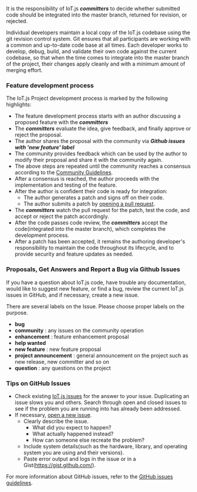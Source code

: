 It is the responsibility of IoT.js **_committers_** to decide whether submitted code should be integrated into the master branch, returned for revision, or rejected.

Individual developers maintain a local copy of the IoT.js codebase using the git revision control system. Git ensures that all participants are working with a common and up-to-date code base at all times. Each developer works to develop, debug, build, and validate their own code against the current codebase, so that when the time comes to integrate into the master branch of the project, their changes apply cleanly and with a minimum amount of merging effort.

### Feature development process

The IoT.js Project development process is marked by the following highlights:
* The feature development process starts with an author discussing a proposed feature with the **_committers_**
* The **_committers_** evaluate the idea, give feedback, and finally approve or reject the proposal.
* The author shares the proposal with the community via **_Github issues with 'new feature' label_**
* The community provides feedback which can be used by the author to modify their proposal and share it with the community again.
* The above steps are repeated until the community reaches a consensus according to the [Community Guidelines](https://github.com/Samsung/IoT.js/wiki/Community-Guidelines).
* After a consensus is reached, the author proceeds with the implementation and testing of the feature.
* After the author is confident their code is ready for integration:
  - The author generates a patch and signs off on their code.
  - The author submits a patch by [opening a pull request](https://guides.github.com/activities/hello-world/#pr).
* The **_committers_** watch the pull request for the patch, test the code, and accept or reject the patch accordingly.
* After the code passes code review, the **_committers_** accept the code(integrated into the master branch), which completes the development process.
* After a patch has been accepted, it remains the authoring developer's responsibility to maintain the code throughout its lifecycle, and to provide security and feature updates as needed.

### Proposals, Get Answers and Report a Bug via Github Issues

If you have a question about IoT.js code, have trouble any documentation, would like to suggest new feature, or find a bug, review the current IoT.js issues in GitHub, and if necessary, create a new issue.

There are several labels on the Issue. Please choose proper labels on the purpose.
* **bug**
* **community** : any issues on the community operation
* **enhancement** : feature enhancement proposal
* **help wanted**
* **new feature** : new feature proposal
* **project announcement** : general announcement on the project such as new release, new committer and so on
* **question** : any questions on the project

### Tips on GitHub Issues

* Check existing [IoT.js issues](https://github.com/Samsung/IoT.js/issues) for the answer to your issue.
Duplicating an issue slows you and others. Search through open and closed issues to see if the problem you are running into has already been addressed.
* If necessary, [open a new issue](https://github.com/Samsung/IoT.js/issues/new).
  - Clearly describe the issue. 
     + What did you expect to happen?
     + What actually happened instead?
     + How can someone else recreate the problem?
  - Include system details(such as the hardware, library, and operating system you are using and their versions).
  - Paste error output and logs in the issue or in a Gist(https://gist.github.com/). 

For more information about GitHub issues, refer to the [GitHub issues guidelines](https://guides.github.com/features/issues/).